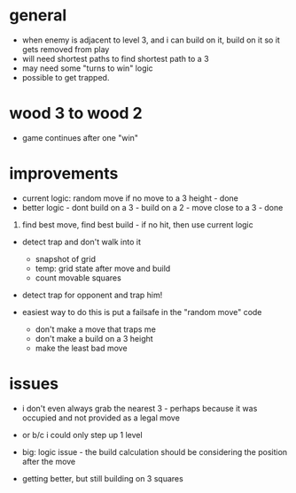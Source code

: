 # general

- when enemy is adjacent to level 3, and i can build on it, build on it so it gets removed from play
- will need shortest paths to find shortest path to a 3
- may need some "turns to win" logic
- possible to get trapped.

# wood 3 to wood 2

- game continues after one "win"

# improvements

- current logic: random move if no move to a 3 height - done
- better logic - dont build on a 3 - build on a 2 - move close to a 3 - done

1.  find best move, find best build - if no hit, then use current logic

- detect trap and don't walk into it
  - snapshot of grid
  - temp: grid state after move and build
  - count movable squares
- detect trap for opponent and trap him!

- easiest way to do this is put a failsafe in the "random move" code
  - don't make a move that traps me
  - don't make a build on a 3 height
  - make the least bad move

# issues

- i don't even always grab the nearest 3 - perhaps because it was occupied and not provided as a legal move
- or b/c i could only step up 1 level

- big:  logic issue - the build calculation should be considering the position after the move

- getting better, but still building on 3 squares